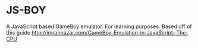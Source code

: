 # JS-BOY
A JavaScript based GameBoy emulator. For learning purposes.
Based off of this guide http://imrannazar.com/GameBoy-Emulation-in-JavaScript:-The-CPU
